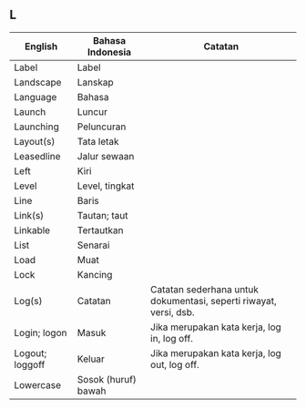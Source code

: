 ## L

| English			| Bahasa Indonesia			| Catatan		|
|-------------------|---------------------------|---------------|
| Label 			| Label 					| |
| Landscape 		| Lanskap 					| |
| Language 			| Bahasa 					| |
| Launch 			| Luncur 					| |
| Launching 		| Peluncuran 				| |
| Layout(s) 		| Tata letak 				| |
| Leasedline 		| Jalur sewaan 				| |
| Left 				| Kiri						| |
| Level 			| Level, tingkat 			| |
| Line 				| Baris 					| |
| Link(s) 			| Tautan; taut	 			| |
| Linkable 			| Tertautkan 				| |
| List 				| Senarai		 			| |
| Load 				| Muat 						| |
| Lock 				| Kancing 					| |
| Log(s) 			| Catatan 					| Catatan sederhana untuk dokumentasi, seperti riwayat, versi, dsb. |
| Login; logon 		| Masuk 					| Jika merupakan kata kerja, log in, log off.|
| Logout; loggoff 	| Keluar 					| Jika merupakan kata kerja, log out, log off. |
| Lowercase 		| Sosok (huruf) bawah 		| |